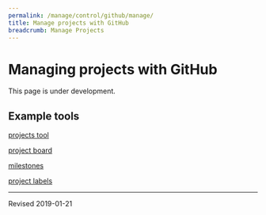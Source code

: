 ```yaml
---
permalink: /manage/control/github/manage/
title: Manage projects with GitHub
breadcrumb: Manage Projects
---
```


# Managing projects with GitHub

This page is under development.

## Example tools

[projects tool](https://github.com/tdwg/cd/projects)

[project board](https://github.com/tdwg/cd/projects/2)

[milestones](https://github.com/tdwg/cd/milestones)

[project labels](https://github.com/tdwg/cd/labels)

----
Revised 2019-01-21
